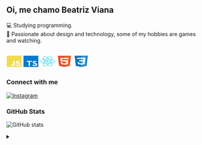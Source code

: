 

## Oi, me chamo Beatriz Viana


💻 Studying programming. <br>
💜 Passionate about design and technology, some of my hobbies are games and watching. 

<div style="display: inline_block"><br>
  <img align="center" alt="Bia-Js" height="30" width="40" src="https://raw.githubusercontent.com/devicons/devicon/master/icons/javascript/javascript-plain.svg">
  <img align="center" alt="Bia-Ts" height="30" width="40" src="https://raw.githubusercontent.com/devicons/devicon/master/icons/typescript/typescript-plain.svg">
  <img align="center" alt="Bia-React" height="30" width="40" src="https://raw.githubusercontent.com/devicons/devicon/master/icons/react/react-original.svg">
  <img align="center" alt="Bia-HTML" height="30" width="40" src="https://raw.githubusercontent.com/devicons/devicon/master/icons/html5/html5-original.svg">
  <img align="center" alt="Bia-CSS" height="30" width="40" src="https://raw.githubusercontent.com/devicons/devicon/master/icons/css3/css3-original.svg">
</div>

##

### Connect with me

[![Instagram](https://img.shields.io/badge/-Instagram-000?style=for-the-badge&logo=instagram&logoColor=9D00FF&color:9D00FF)](https://www.instagram.com/kind.bea)


### GitHub Stats

![GitHub stats](https://github-readme-stats-git-masterrstaa-rickstaa.vercel.app/api?username=beaviana&hide_title=true&show_icons=true&include_all_commits=false&count_private=true&line_height=25&hide=issues&bg_color=000&title_color=9D00FF&text_color=FFF&border_radius=3&border_color=36123c&icon_color=9D00FF&theme=jolly)

<details align="left">
  <summary></summary> 
 
  - Badges by <a href="https://shields.io/">shields.io</a><br>
  - GitHub Stats by <a href="https://github.com/anuraghazra/github-readme-stats">anuraghazra</a>
  - Developer vector created by <a href="https://www.freepik.com/vectors/developer">storyset - www.freepik.com</a> (edited by author)
 
  

</details>
